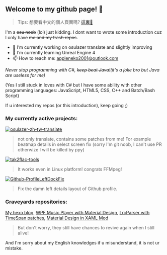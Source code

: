## Welcome to my github page! 👋
> Tips: 想要看中文的個人頁面嗎? [這裏👋](README.zh-Hant.md)

I'm a ~~osu noob~~ (lol) just kidding. I dont want to wrote some introduction cuz I only have ~~me and my trash repos~~.

- 🔭 I’m currently working on osulazer translate and slightly improving
- 🌱 I’m currently learning Unreal Engine 4
- 📫 How to reach me: appleneko2001@outlook.com

*Never stop programming with C#, ~~keep beat Java!~~(it's a joke bro but Java are useless for me)*

(Yes I still stuck in loves with C# but I have some ability with other programming languages: JavaScript, HTML5, CSS, C++ and Batch/Bash Script)

If u interested my repos (or this introduction), keep going ;) 

### My currently active projects:
[![osulazer-zh-tw-translate](https://img.shields.io/badge/osulazer-zh--tw--translate-ff69b4)](https://github.com/appleneko2001/osu)
> not only translate, contains some patches from me! For example beatmap details in select screen fix (sorry I'm git noob, I can't use PR otherwize I will be killed by ppy)

[![tak2flac-tools](https://img.shields.io/badge/tak2flac-tools-brightgreen)](https://github.com/appleneko2001/tak2flac)
> It works even in Linux platform! congrats FFMpeg!

[![Github-ProfileLeftDockFix](https://img.shields.io/badge/Github-ProfileLeftDockFix-brightgreen)](https://github.com/appleneko2001/GithubProfileLeftDockFix)
> Fix the damn left details layout of Github profile.

### Graveyards repositories:
[My hexo blog](https://github.com/appleneko2001/appleneko2001.github.io), [WPF Music Player with Material Design](https://github.com/appleneko2001/NekoPlayer-Alpha), 
[LrcParser with TimeSpan patches](https://github.com/appleneko2001/LrcParser), [Material Design in XAML Mod](https://github.com/appleneko2001/MaterialDesignInXaml-Mod)

> But don't worry, they still have chances to revive again when I still alive!

And I'm sorry about my English knowledges if u misunderstand, it is not ur mistake.

<!--
**appleneko2001/appleneko2001** is a ✨ _special_ ✨ repository because its `README.md` (this file) appears on your GitHub profile.

Here are some ideas to get you started:

- 🔭 I’m currently working on ...
- 🌱 I’m currently learning ...
- 👯 I’m looking to collaborate on ...
- 🤔 I’m looking for help with ...
- 💬 Ask me about ...
- 📫 How to reach me: ...
- 😄 Pronouns: ...
- ⚡ Fun fact: ...

I think I can use those things 🤔
-->
